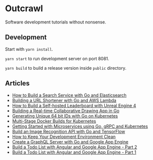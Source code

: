 # Outcrawl

Software development tutorials without nonsense.

## Development

Start with `yarn install`.

`yarn start` to run development server on port 8081.

`yarn build` to build a release version inside `public` directory.

## Articles

* [How to Build a Search Service with Go and Elasticsearch](https://outcrawl.com/go-elastic-search-service/)
* [Building a URL Shortener with Go and AWS Lambda](https://outcrawl.com/go-url-shortener-lambda/)
* [How to Build a Self-hosted Leaderboard with Unreal Engine 4](https://outcrawl.com/unreal-engine-selfhosted-leaderboard/)
* [Building a Real-time Collaborative Drawing App in Go](https://outcrawl.com/realtime-collaborative-drawing-go/)
* [Generating Unique 64 bit IDs with Go on Kubernetes](https://outcrawl.com/generating-unique-ids-kubernetes/)
* [Multi-Stage Docker Builds for Kubernetes](https://outcrawl.com/multi-stage-docker-builds-kubernetes/)
* [Getting Started with Microservices using Go, gRPC and Kubernetes](https://outcrawl.com/getting-started-microservices-go-grpc-kubernetes/)
* [Build an Image Recognition API with Go and TensorFlow](https://outcrawl.com/image-recognition-api-go-tensorflow/)
* [How to Keep Your Development Environment Clean](https://outcrawl.com/clean-development-environment-docker/)
* [Create a GraphQL Server with Go and Google App Engine](https://outcrawl.com/graphql-server-go-google-app-engine/)
* [Build a Todo List with Angular and Google App Engine - Part 2](https://outcrawl.com/todo-list-angular-google-app-engine-part-2/)
* [Build a Todo List with Angular and Google App Engine - Part 1](https://outcrawl.com/todo-list-angular-google-app-engine-part-1/)
